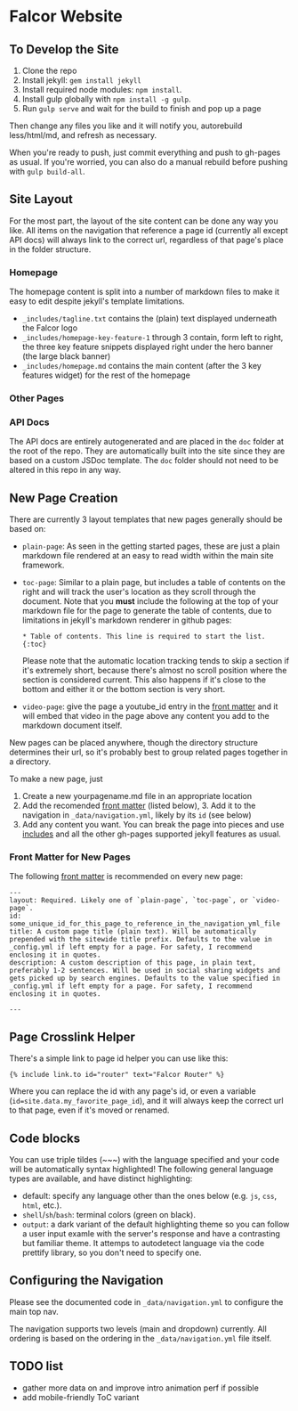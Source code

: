 Falcor Website
==============

To Develop the Site
-------------------

1. Clone the repo
2. Install jekyll: `gem install jekyll`
3. Install required node modules: `npm install`.
4. Install gulp globally with `npm install -g gulp`.
5. Run `gulp serve` and wait for the build to finish and pop up a page

Then change any files you like and it will notify you, autorebuild less/html/md, and refresh as necessary.

When you're ready to push, just commit everything and push to gh-pages as usual. If you're worried, you can also do a manual rebuild before pushing with `gulp build-all`.

Site Layout
-----------

For the most part, the layout of the site content can be done any way you like. All items on the navigation that reference a page id (currently all except API docs) will always link to the correct url, regardless of that page's place in the folder structure.

### Homepage
The homepage content is split into a number of markdown files to make it easy to edit despite jekyll's template limitations.
- `_includes/tagline.txt` contains the (plain) text displayed underneath the Falcor logo
- `_includes/homepage-key-feature-1` through 3 contain, form left to right, the three key feature snippets displayed right under the hero banner (the large black banner)
- `_includes/homepage.md` contains the main content (after the 3 key features widget) for the rest of the homepage

### Other Pages

### API Docs
The API docs are entirely autogenerated and are placed in the `doc` folder at the root of the repo. They are automatically built into the site since they are based on a custom JSDoc template. The `doc` folder should not need to be altered in this repo in any way.

New Page Creation
-----------------

There are currently 3 layout templates that new pages generally should be based on:
- `plain-page`: As seen in the getting started pages, these are just a plain markdown file rendered at an easy to read width within the main site framework.
- `toc-page`: Similar to a plain page, but includes a table of contents on the right and will track the user's location as they scroll through the document. Note that you **must** include the following at the top of your markdown file for the page to generate the table of contents, due to limitations in jekyll's markdown renderer in github pages:

    ```
    * Table of contents. This line is required to start the list.
    {:toc}
    ```
  Please note that the automatic location tracking tends to skip a section if it's extremely short, because there's almost no scroll position where the section is considered current. This also happens if it's close to the bottom and either it or the bottom section is very short.
- `video-page`: give the page a youtube_id entry in the [front matter](http://jekyllrb.com/docs/frontmatter/ "Front Matter") and it will embed that video in the page above any content you add to the markdown document itself.

New pages can be placed anywhere, though the directory structure determines their url, so it's probably best to group related pages together in a directory.

To make a new page, just
1. Create a new yourpagename.md file in an appropriate location
2. Add the recomended [front matter](http://jekyllrb.com/docs/frontmatter/ "Front Matter") (listed below), 3. Add it to the navigation in `_data/navigation.yml`, likely by its `id` (see below)
4. Add any content you want. You can break the page into pieces and use [includes](http://jekyllrb.com/docs/templates/#tags "Includes") and all the other gh-pages supported jekyll features as usual.

### Front Matter for New Pages
The following [front matter](http://jekyllrb.com/docs/frontmatter/ "Front Matter") is recommended on every new page:
```
---
layout: Required. Likely one of `plain-page`, `toc-page`, or `video-page`.
id: some_unique_id_for_this_page_to_reference_in_the_navigation_yml_file
title: A custom page title (plain text). Will be automatically prepended with the sitewide title prefix. Defaults to the value in _config.yml if left empty for a page. For safety, I recommend enclosing it in quotes.
description: A custom description of this page, in plain text, preferably 1-2 sentences. Will be used in social sharing widgets and gets picked up by search engines. Defaults to the value specified in _config.yml if left empty for a page. For safety, I recommend enclosing it in quotes.

---
```


Page Crosslink Helper
---------------------
There's a simple link to page id helper you can use like this:
```
{% include link.to id="router" text="Falcor Router" %}
```

Where you can replace the id with any page's id, or even a variable (`id=site.data.my_favorite_page_id`), and it will always keep the correct url to that page, even if it's moved or renamed.


Code blocks
------------------

You can use triple tildes (~~~) with the language specified and your code will be automatically syntax highlighted!
The following general language types are available, and have distinct highlighting:
- default: specify any language other than the ones below (e.g. `js`, `css`, `html`, etc.).
- `shell`/`sh`/`bash`: terminal colors (green on black).
- `output`: a dark variant of the default highlighting theme so you can follow a user input examle with the server's response and have a contrasting but familiar theme. It attemps to autodetect language via the code prettify library, so you don't need to specify one.

Configuring the Navigation
--------------------------

Please see the documented code in `_data/navigation.yml` to configure the main top nav.

The navigation supports two levels (main and dropdown) currently. All ordering is based on the ordering in the `_data/navigation.yml` file itself.




TODO list
-----------------------------
- gather more data on and improve intro animation perf if possible
- add mobile-friendly ToC variant